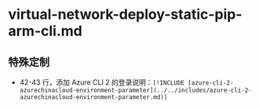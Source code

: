 # virtual-network-deploy-static-pip-arm-cli.md

## 特殊定制

* 42-43 行，添加 Azure CLI 2 的登录说明：`[!INCLUDE [azure-cli-2-azurechinacloud-environment-parameter](../../includes/azure-cli-2-azurechinacloud-environment-parameter.md)]`